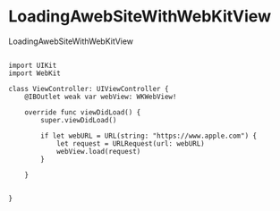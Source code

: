 # LoadingAwebSiteWithWebKitView
LoadingAwebSiteWithWebKitView

```

import UIKit
import WebKit

class ViewController: UIViewController {
    @IBOutlet weak var webView: WKWebView!
    
    override func viewDidLoad() {
        super.viewDidLoad()
        
        if let webURL = URL(string: "https://www.apple.com") {
            let request = URLRequest(url: webURL)
            webView.load(request)
        }

    }


}
```
